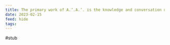 ```yaml
---
title: The primary work of A.’.A.’. is the knowledge and conversation of the HGA
date: 2023-02-15
feed: hide
tags:
---
```

#stub